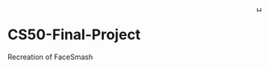 <a href='https://secure-island-71749.herokuapp.com'>
    <img src='https://github.com/Snowfighter/CS50-Final-Project/blob/master/media/logo.png' alt='HSE SMASH Logo' title='HSE SMASH' align='right' height=10'/>
</a>

# CS50-Final-Project
Recreation of FaceSmash
